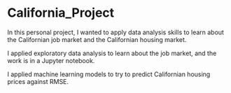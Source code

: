 # California_Project

In this personal project, I wanted to apply data analysis skills to learn about the Californian job market and the Californian housing market. 

I applied exploratory data analysis to learn about the job market, and the work is in a Jupyter notebook. 

I applied machine learning models to try to predict Californian housing prices against RMSE. 
